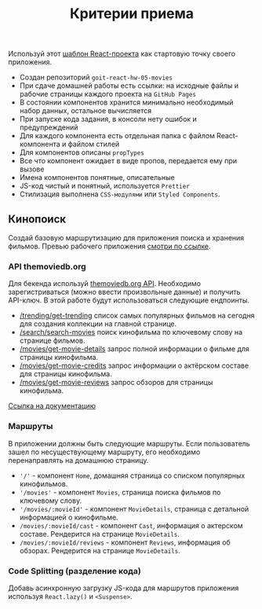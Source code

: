 <header><h1>Критерии приема</h1></header><p>Используй этот <a href="https://github.com/goitacademy/react-homework-template#readme" target="_blank" rel="noopener noreferrer">шаблон React-проекта</a> как стартовую точку своего приложения.</p><ul><li>Создан репозиторий <code>goit-react-hw-05-movies</code></li><li>При сдаче домашней работы есть ссылки: на исходные файлы и рабочие страницы
каждого проекта на <code>GitHub Pages</code></li><li>В состоянии компонентов хранится минимально необходимый набор данных,
остальное вычисляется</li><li>При запуске кода задания, в консоли нету ошибок и предупреждений</li><li>Для каждого компонента есть отдельная папка с файлом React-компонента и файлом
стилей</li><li>Для компонентов описаны <code>propTypes</code></li><li>Все что компонент ожидает в виде пропов, передается ему при вызове</li><li>Имена компонентов понятные, описательные</li><li>JS-код чистый и понятный, используется <code>Prettier</code></li><li>Стилизация выполнена <code>CSS-модулями</code> или <code>Styled Components</code>.</li></ul><h2 class="anchor anchorWithHideOnScrollNavbar_WYt5" id="кинопоиск">Кинопоиск<a class="hash-link" href="https://textbook.edu.goit.global/lms-react-homework/v1/docs/hw-05/#%D0%BA%D0%B8%D0%BD%D0%BE%D0%BF%D0%BE%D0%B8%D1%81%D0%BA" title="Прямая ссылка на этот заголовок">​</a></h2><p>Создай базовую маршрутизацию для приложения поиска и хранения фильмов. Превью
рабочего приложения
<a href="https://drive.google.com/file/d/1vR0hi3n1236Q5Bg4-se-8JVKD9UKSfId/view?usp=sharing" target="_blank" rel="noopener noreferrer">смотри по ссылке</a>.</p><h3 class="anchor anchorWithHideOnScrollNavbar_WYt5" id="api-themoviedborg">API themoviedb.org<a class="hash-link" href="https://textbook.edu.goit.global/lms-react-homework/v1/docs/hw-05/#api-themoviedborg" title="Прямая ссылка на этот заголовок">​</a></h3><p>Для бекенда используй <a href="https://www.themoviedb.org/" target="_blank" rel="noopener noreferrer">themoviedb.org API</a>.
Необходимо зарегистриваться (можно ввести произвольные данные) и получить
API-ключ. В этой работе будут использоваться следующие ендпоинты.</p><ul><li><a href="https://developers.themoviedb.org/3/trending/get-trending" target="_blank" rel="noopener noreferrer">/trending/get-trending</a>
список самых популярных фильмов на сегодня для создания коллекции на главной
странице.</li><li><a href="https://developers.themoviedb.org/3/search/search-movies" target="_blank" rel="noopener noreferrer">/search/search-movies</a>
поиск кинофильма по ключевому слову на странице фильмов.</li><li><a href="https://developers.themoviedb.org/3/movies/get-movie-details" target="_blank" rel="noopener noreferrer">/movies/get-movie-details</a>
запрос полной информации о фильме для страницы кинофильма.</li><li><a href="https://developers.themoviedb.org/3/movies/get-movie-credits" target="_blank" rel="noopener noreferrer">/movies/get-movie-credits</a>
запрос информации о актёрском составе для страницы кинофильма.</li><li><a href="https://developers.themoviedb.org/3/movies/get-movie-reviews" target="_blank" rel="noopener noreferrer">/movies/get-movie-reviews</a>
запрос обзоров для страницы кинофильма.</li></ul><p><a href="https://developers.themoviedb.org/3/getting-started/introduction" target="_blank" rel="noopener noreferrer">Ссылка на документацию</a></p><h3 class="anchor anchorWithHideOnScrollNavbar_WYt5" id="маршруты">Маршруты<a class="hash-link" href="https://textbook.edu.goit.global/lms-react-homework/v1/docs/hw-05/#%D0%BC%D0%B0%D1%80%D1%88%D1%80%D1%83%D1%82%D1%8B" title="Прямая ссылка на этот заголовок">​</a></h3><p>В приложении должны быть следующие маршруты. Если пользователь зашел по
несуществующему маршруту, его необходимо перенаправлять на домашнюю страницу.</p><ul><li><code>'/'</code> - компонент <code>Home</code>, домашняя страница со списком популярных
кинофильмов.</li><li><code>'/movies'</code> - компонент <code>Movies</code>, страница поиска фильмов по ключевому
слову.</li><li><code>'/movies/:movieId'</code> - компонент <code>MovieDetails</code>, страница с детальной
информацией о кинофильме.</li><li><code>/movies/:movieId/cast</code> - компонент <code>Cast</code>, информация о актерском составе.
Рендерится на странице <code>MovieDetails</code>.</li><li><code>/movies/:movieId/reviews</code> - компонент <code>Reviews</code>, информация об обзорах.
Рендерится на странице <code>MovieDetails</code>.</li></ul><h3 class="anchor anchorWithHideOnScrollNavbar_WYt5" id="code-splitting-разделение-кода">Code Splitting (разделение кода)<a class="hash-link" href="https://textbook.edu.goit.global/lms-react-homework/v1/docs/hw-05/#code-splitting-%D1%80%D0%B0%D0%B7%D0%B4%D0%B5%D0%BB%D0%B5%D0%BD%D0%B8%D0%B5-%D0%BA%D0%BE%D0%B4%D0%B0" title="Прямая ссылка на этот заголовок">​</a></h3><p>Добавь асинхронную загрузку JS-кода для маршрутов приложения используя
<code>React.lazy()</code> и <code>&lt;Suspense&gt;</code>.</p></div></article><nav class="pagination-nav docusaurus-mt-lg" aria-label="Навигация по странице документации"></nav></div></div></div></div></main></div></div></div>


</body></html>
